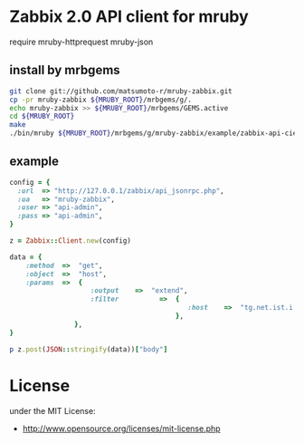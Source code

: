 # Zabbix 2.0 API client for mruby

require mruby-httprequest mruby-json

## install by mrbgems
```bash
git clone git://github.com/matsumoto-r/mruby-zabbix.git
cp -pr mruby-zabbix ${MRUBY_ROOT}/mrbgems/g/.
echo mruby-zabbix >> ${MRUBY_ROOT}/mrbgems/GEMS.active
cd ${MRUBY_ROOT}
make
./bin/mruby ${MRUBY_ROOT}/mrbgems/g/mruby-zabbix/example/zabbix-api-cient.rb
```

## example

```ruby
config = {
  :url  => "http://127.0.0.1/zabbix/api_jsonrpc.php", 
  :ua   => "mruby-zabbix",
  :user => "api-admin",
  :pass => "api-admin",
}

z = Zabbix::Client.new(config)

data = {
    :method  =>  "get",
    :object  =>  "host",
    :params  =>  {
                    :output    =>  "extend",
                    :filter          =>  {
                                            :host    =>  "tg.net.ist.i.kyoto-u.ac.jp",
                                         },
                },
}

p z.post(JSON::stringify(data))["body"]
```

# License
under the MIT License:

* http://www.opensource.org/licenses/mit-license.php


